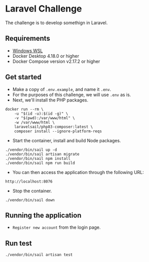 # Laravel Challenge

The challenge is to develop somethign in Laravel.

## Requirements

* [Windows WSL](https://learn.microsoft.com/en-us/windows/wsl/install)
* Docker Desktop 4.18.0 or higher
* Docker Compose version v2.17.2 or higher

## Get started

* Make a copy of `.env.example`, and name it `.env`.
* For the purposes of this challenge, we will use `.env` as is.
* Next, we'll install the PHP packages.

```
docker run --rm \
    -u "$(id -u):$(id -g)" \
    -v "$(pwd):/var/www/html" \
    -w /var/www/html \
    laravelsail/php83-composer:latest \
    composer install --ignore-platform-reqs
```

* Start the container, install and build Node packages.

```
./vendor/bin/sail up -d
./vendor/bin/sail artisan migrate
./vendor/bin/sail npm install
./vendor/bin/sail npm run build
```

* You can then access the application through the following URL:

```
http://localhost:8076
```

* Stop the container.

```
./vendor/bin/sail down
```

## Running the application

* `Register new account` from the login page.


## Run test

```
./vendor/bin/sail artisan test
```
